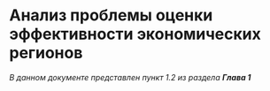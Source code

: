 # Анализ проблемы оценки эффективности экономических регионов

_В данном документе представлен пункт 1.2 из раздела **Глава 1**_
